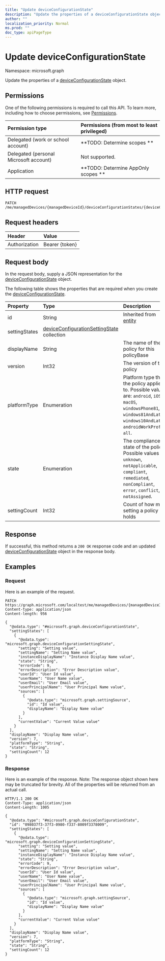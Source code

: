 ```yaml
---
title: "Update deviceConfigurationState"
description: "Update the properties of a deviceConfigurationState object."
author: ""
localization_priority: Normal
ms.prod: ""
doc_type: apiPageType
---
```


# Update deviceConfigurationState

Namespace: microsoft.graph

Update the properties of a [deviceConfigurationState](../resources/deviceconfigurationstate.md) object.

## Permissions
One of the following permissions is required to call this API. To learn more, including how to choose permissions, see [Permissions](/concepts/permissions-reference.md).

|Permission type|Permissions (from most to least privileged)|
|:---|:---|
|Delegated (work or school account)|**TODO: Determine scopes **|
|Delegated (personal Microsoft account)|Not supported.|
|Application|**TODO: Determine AppOnly scopes **|

## HTTP request
<!-- {
  "blockType": "ignored"
}
-->
``` http
PATCH /me/managedDevices/{managedDeviceId}/deviceConfigurationStates/{deviceConfigurationStateId}
```

## Request headers
|Header|Value|
|:---|:---|
|Authorization|Bearer {token}|

## Request body
In the request body, supply a JSON representation for the [deviceConfigurationState](../resources/deviceconfigurationstate.md) object.

The following table shows the properties that are required when you create the [deviceConfigurationState](../resources/deviceconfigurationstate.md).

|Property|Type|Description|
|:---|:---|:---|
|id|String| Inherited from [entity](../resources/entity.md)|
|settingStates|[deviceConfigurationSettingState](../resources/deviceconfigurationsettingstate.md) collection||
|displayName|String|The name of the policy for this policyBase|
|version|Int32|The version of the policy|
|platformType|Enumeration|Platform type that the policy applies to. Possible values are: `android`, `iOS`, `macOS`, `windowsPhone81`, `windows81AndLater`, `windows10AndLater`, `androidWorkProfile`, `all`.|
|state|Enumeration|The compliance state of the policy. Possible values are: `unknown`, `notApplicable`, `compliant`, `remediated`, `nonCompliant`, `error`, `conflict`, `notAssigned`.|
|settingCount|Int32|Count of how many setting a policy holds|



## Response
If successful, this method returns a `200 OK` response code and an updated [deviceConfigurationState](../resources/deviceconfigurationstate.md) object in the response body.

## Examples

### Request
Here is an example of the request.
<!-- {
  "blockType": "request",
  "name": "update_deviceconfigurationstate"
}
-->
``` http
PATCH https://graph.microsoft.com/localtest/me/managedDevices/{managedDeviceId}/deviceConfigurationStates/{deviceConfigurationStateId}
Content-type: application/json
Content-length: 956

{
  "@odata.type": "#microsoft.graph.deviceConfigurationState",
  "settingStates": [
    {
      "@odata.type": "microsoft.graph.deviceConfigurationSettingState",
      "setting": "Setting value",
      "settingName": "Setting Name value",
      "instanceDisplayName": "Instance Display Name value",
      "state": "String",
      "errorCode": 9,
      "errorDescription": "Error Description value",
      "userId": "User Id value",
      "userName": "User Name value",
      "userEmail": "User Email value",
      "userPrincipalName": "User Principal Name value",
      "sources": [
        {
          "@odata.type": "microsoft.graph.settingSource",
          "id": "Id value",
          "displayName": "Display Name value"
        }
      ],
      "currentValue": "Current Value value"
    }
  ],
  "displayName": "Display Name value",
  "version": 7,
  "platformType": "String",
  "state": "String",
  "settingCount": 12
}
```

### Response
Here is an example of the response. Note: The response object shown here may be truncated for brevity. All of the properties will be returned from an actual call.
<!-- {
  "blockType": "response",
  "truncated": true
}
-->
``` http
HTTP/1.1 200 OK
Content-Type: application/json
Content-Length: 1005

{
  "@odata.type": "#microsoft.graph.deviceConfigurationState",
  "id": "098037f3-37f3-0980-f337-8009f3378009",
  "settingStates": [
    {
      "@odata.type": "microsoft.graph.deviceConfigurationSettingState",
      "setting": "Setting value",
      "settingName": "Setting Name value",
      "instanceDisplayName": "Instance Display Name value",
      "state": "String",
      "errorCode": 9,
      "errorDescription": "Error Description value",
      "userId": "User Id value",
      "userName": "User Name value",
      "userEmail": "User Email value",
      "userPrincipalName": "User Principal Name value",
      "sources": [
        {
          "@odata.type": "microsoft.graph.settingSource",
          "id": "Id value",
          "displayName": "Display Name value"
        }
      ],
      "currentValue": "Current Value value"
    }
  ],
  "displayName": "Display Name value",
  "version": 7,
  "platformType": "String",
  "state": "String",
  "settingCount": 12
}
```

